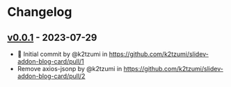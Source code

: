 # Changelog

## [v0.0.1](https://github.com/k2tzumi/slidev-addon-blog-card/commits/v0.0.1) - 2023-07-29
- :tada: Initial commit by @k2tzumi in https://github.com/k2tzumi/slidev-addon-blog-card/pull/1
- Remove axios-jsonp by @k2tzumi in https://github.com/k2tzumi/slidev-addon-blog-card/pull/2
